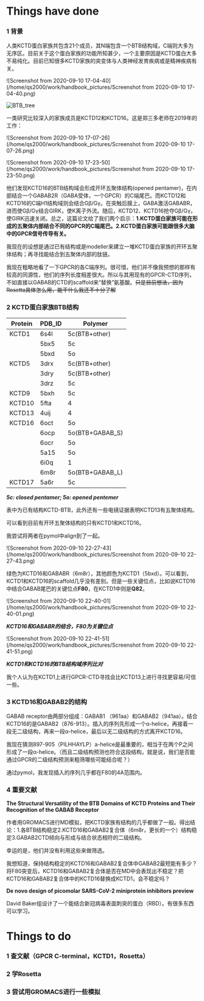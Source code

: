 # Things have done

### **1 背景**

人类KCTD蛋白家族共包含21个成员，其N端包含一个BTB结构域，C端则大多为无序区。目前关于这个蛋白家族的功能所知甚少，一个主要原因是KCTD蛋白大多不易纯化。目前已知很多KCTD家族的突变体与人类神经发育疾病或是精神疾病有关。

![Screenshot from 2020-09-10 17-04-40](/home/qs2000/work/handbook_pictures/Screenshot from 2020-09-10 17-04-40.png)

![BTB_tree](/home/qs2000/work/handbook_pictures/BTB_tree.png)



一类研究比较深入的家族成员是KCTD12和KCTD16。这是郑三多老师在2019年的工作：

![Screenshot from 2020-09-10 17-07-26](/home/qs2000/work/handbook_pictures/Screenshot from 2020-09-10 17-07-26.png)

![Screenshot from 2020-09-10 17-23-50](/home/qs2000/work/handbook_pictures/Screenshot from 2020-09-10 17-23-50.png)



他们发现KCTD16的BTB结构域会形成开环五聚体结构(opened pentamer)，在内部结合一个GABAB2R（GABA受体，一个GPCR）的C端尾巴。而KCTD12和KCTD16的C端H1结构域则会结合Gβ/Gγ。在突触后膜上，GABA激活GABABR，进而使Gβ/Gγ结合GIRK，使K离子外流。随后，KCTD12、KCTD16抢夺Gβ/Gγ，使GIRK迅速关闭。总之，这篇论文给了我们两个启示：**1.KCTD蛋白家族可能在形成的五聚体内部结合不同的GPCR的C端尾巴。2.KCTD蛋白家族可能跟很多大脑中的GPCR信号传导有关。**

我现在的设想是通过已有结构或是modeller来建立一堆KCTD蛋白家族的开环五聚体结构；再寻找能结合到五聚体内部的肽链。

我现在粗略地看了一下GPCR的各C端序列。很可惜，他们并不像我预想的那样有较高的同源性，他们的序列长度相差很大。所以与其用现有的GPCR-CTD序列，不如直接以GABAB的CTD的scaffold来“替换”氨基酸。~~只是目前想法，因为Rosetta具体怎么用，能干什么我还不十分了解~~

### **2 KCTD蛋白家族BTB结构**



| Protein | PDB_ID | Polymer         |
| ------- | ------ | --------------- |
| KCTD1   | 6s4l   | 5c(BTB+other)   |
|         | 5bx5   | 5c              |
|         | 5bxd   | 5o              |
| KCTD5   | 3drx   | 5c(BTB+other)   |
|         | 3dry   | 5c(BTB+other)   |
|         | 3drz   | 5c              |
| KCTD9   | 5bxh   | 5c              |
| KCTD10  | 5fta   | 4               |
| KCTD13  | 4uij   | 4               |
| KCTD16  | 6oct   | 5o              |
|         | 6ocp   | 5o(BTB+GABAB_S) |
|         | 6ocr   | 5o              |
|         | 5a15   | 5o              |
|         | 6i0q   | 1               |
|         | 6m8r   | 5o(BTB+GABAB_L) |
| KCTD17  | 5a6r   | 5c              |

***5c: closed pentamer; 5o: opened pentemer***

表中为已有结构KCTD-BTB，此外还有一些电镜证据表明KCTD13有五聚体结构。

可以看到目前有开环五聚体结构的只有KCTD1和KCTD16。

我尝试将两者在pymol中align到了一起。

![Screenshot from 2020-09-10 22-27-43](/home/qs2000/work/handbook_pictures/Screenshot from 2020-09-10 22-27-43.png)

绿色为KCTD16和GABABR（6m8r），其他颜色为KCTD1（5bxd）。可以看到，KCTD1和KCTD16的scaffold几乎没有差别。但是一些关键位点，比如说KCTD16中结合GABAB尾巴的关键位点**F80**，在KCTD1中则是**Q82**。

![Screenshot from 2020-09-10 22-40-01](/home/qs2000/work/handbook_pictures/Screenshot from 2020-09-10 22-40-01.png)

***KCTD16和GABABR的结合，F80为关键位点***

![Screenshot from 2020-09-10 22-41-51](/home/qs2000/work/handbook_pictures/Screenshot from 2020-09-10 22-41-51.png)

***KCTD1和KCTD16的BTB结构域序列比对***

我个人认为在KCTD1上进行GPCR-CTD寻找会比KCTD13上进行寻找更容易/可信一些。

### **3 KCTD16和GABAB2的结构**

GABAB receptor由两部分组成：GABAB1 （961aa）和GABAB2（941aa）。结合KCTD16的是GABAB2（876-913）。插入的序列先形成一个α-helice，再接着一段无二级结构，再来一段α-helice，最后以无二级结构的方式离开KCTD16。

我现在猜测897-905（PILHHAYLP）a-helice是最重要的，相当于在两个P之间形成了一段α-helice。（而且二级结构预测也符合这段结构，就是说，我们是否能通过GPCR的二级结构预测来粗筛哪些可能结合呢？）

通过pymol，我发现插入的序列几乎都在F80的4A范围内。

### **4 重要文献**



**The Structural Versatility of the BTB Domains of KCTD Proteins and Their Recognition of the GABAB Receptor**

作者用GROMACS进行MD模拟，把KCTD家族有结构的几乎都做了一般。得出结论：1.各BTB结构稳定2.KCTD16和GABAB2复合体（6m8r，更长的一个）结构稳定3.GABAB2CTD倾向与形成与结合状态相符的二级结构。

幸运的是，他们并没有利用这些来做筛选。

我想知道，保持结构稳定的KCTD16和GABAB2复合体中GABAB2最短能有多少？将F80突变后，KCTD16和GABAB2复合体是否在MD中会表现出不稳定？把KCTD16和GABAB2复合体中的KCTD16替换成KCTD1，会不稳定吗？

**De novo design of picomolar SARS-CoV-2 miniprotein inhibitors preview**

David Baker组设计了一个能结合新冠病毒表面刺突的蛋白（RBD）。有很多东西可以学习。





# Things to do

### 1 查文献（GPCR C-terminal，KCTD1，Rosetta）

### 2 学Rosetta

### 3 尝试用GROMACS进行一些模拟

